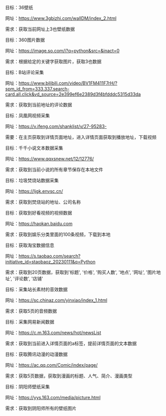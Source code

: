 目标：36壁纸

网址：https://www.3gbizhi.com/wallDM/index_2.html

需求：获取当前网址上3也壁纸数据



目标：360图片数据

网址：https://image.so.com/i?q=python&src=&inact=0

需求：根据给定的关键字获取图片，获取3也数据



目标：B站评论采集

网址：https://www.bilibili.com/video/BV1FM411F7rH/?spm_id_from=333.337.search-card.all.click&vd_source=2e399ef6e2389d3f4bfdddc5315d33da

需求：获取到当前地址的评论数据



目标：凤凰网视频采集

网址：https://v.ifeng.com/shanklist/v/27-95283-

需要：在主页获取到详情页面地址，进入详情页面获取到播放地址，下载视频



目标：千千小说文本数据采集

网址：https://www.qqxsnew.net/12/12776/

需求：获取到当前小说的所有章节保存在本地文件



目标：垃圾焚烧站数据采集

网址：https://ljgk.envsc.cn/

需求：获取到焚烧站的地址、公司名称



目标：获取到好看视频的视频数据

网址：https://haokan.baidu.com

需求：获取到娱乐分类里面的100条视频，下载到本地



目标：获取淘宝数据信息

网址：https://s.taobao.com/search?initiative_id=staobaoz_20230111&q=Python

需求：获取到20页数据，获取到'标题', '价格', '购买人数', '地点', '网址', '图片地址', '评论数', '店铺'



目标：采集站长素材的音效数据

网址：https://sc.chinaz.com/yinxiao/index_1.html

需求：获取5页的音频数据



目标：采集网易新闻数据

网址：https://c.m.163.com/news/hot/newsList

需求：获取到当前进入详情页面的a标签，提前详情页面的文本数据



目标：获取腾讯动漫的动漫数据

网址：https://ac.qq.com/Comic/index/page/

需求：获取5页数据，获取到漫画的标题、人气、简介、漫画类型



目标：阴阳师壁纸采集

网址：https://yys.163.com/media/picture.html

需求：获取到阴阳师所有的壁纸图片